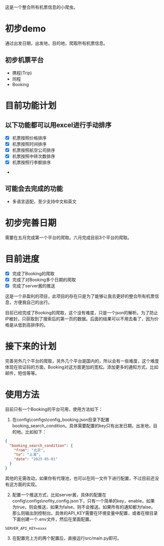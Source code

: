 这是一个整合所有机票信息的小爬虫。

# 初步demo

通过出发日期，出发地，目的地，爬取所有机票信息。

## 初步机票平台

- 携程(Trip)
- 同程
- Booking

# 目前功能计划

## 以下功能都可以用excel进行手动排序

- [x] 机票按照价格排序
- [x] 机票按照时间排序
- [x] 机票按照航空公司排序
- [x] 机票按照中转次数排序
- [x] 机票按照行李额排序
- 
## 可能会去完成的功能

- 多语言适配，至少支持中文和英文

# 初步完善日期

需要在五月完成第一个平台的爬取。六月完成目前3个平台的爬取。

# 目前进度

- [x] 完成了Booking的爬取
- [x] 完成了对Booking多个日期的爬取
- [x]  完成了server酱的推送  

这是一个非盈利的项目，此项目的存在只是为了能够让我去更好的整合所有机票信息，方便我自己的出行。

目前已经完成了Booking的爬取，这个没有难度，只是一个json的解析。为了防止IP被封，只获取到了搜索后的第一页的数据。后面的结果可以不用去看了，因为价格是从低到高排序的。

# 接下来的计划

完善另外几个平台的爬取，另外几个平台是国内的，所以会有一些难度，这个难度体现在验证码的方面，Booking对这方面更加的宽松。添加更多的通知方式，比如邮件，短信等等。

# 使用方法

目前只有一个Booking的平台可用，使用方法如下：

1. 在config\configs\config_booking.json目录下配置booking_search_condition。具体需要配置的key只有出发日期，出发地，目的地。比如如下：

```json
{
  "booking_search_condition": {
    "from": "北京",
    "to": "上海",
    "date": "2025-05-01"
  }
}
```

其他的无需改动，如果你有代理池，也可以在同一文件下进行配置，不过目前还没有这方面的实现。

2. 配置一个推送方式，比如server酱，具体的配置在config\configs\nofity_config.json下，只有一个简单的key，enable，如果为true，则会推送，如果为false，则不会推送。如果所有的通知都为false，那么则输出到控制台。具体的API_KEY需要在环境变量中配置，或者在根目录下面创建一个.env文件，然后在里面配置。

```shell
SERVER_API_KEY=xxxx
```

3. 在配置完上方的两个配置后，直接运行src/main.py即可。
